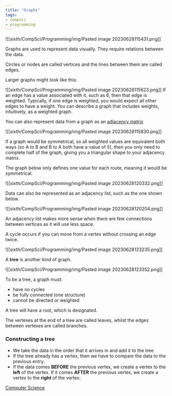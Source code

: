 ```yaml
---
title: "Graphs"
tags:
- compsci
- programming
---
```


![[sixth/CompSci/Programming/img/Pasted image 20230628115431.png]]

Graphs are used to represent data visually. They require relations between the data.

Circles or nodes are called vertices and the lines between them are called edges.

Larger graphs might look like this:

![[sixth/CompSci/Programming/img/Pasted image 20230628115623.png]]
If an edge has a value associated with it, such as 6, then that edge is weighted. Typically, if one edge is weighted, you would expect all other edges to have a weight. You can describe a graph that includes weights, intuitively, as a weighted graph.

You can also represent data from a graph as an [adjacency matrix](https://en.wikipedia.org/wiki/Adjacency_matrix#Undirected_graphs)

![[sixth/CompSci/Programming/img/Pasted image 20230628115830.png]]

If a graph would be symmetrical, so all weighted values are equivalent both ways (so A to B and B to A both have a value of 5), then you only need to complete half of the graph, giving you a triangular shape to your adjacency matrix.

The graph below only defines one value for each route, meaning it would be symmetrical.

![[sixth/CompSci/Programming/img/Pasted image 20230628120332.png]]

Data can also be represented as an adjacency list, such as the one shown below.

![[sixth/CompSci/Programming/img/Pasted image 20230628120204.png]]


An adjacency list makes more sense when there are few connections between vertices as it will use less space.

A cycle occurs if you can move from a vertex without crossing an edge twice. 

![[sixth/CompSci/Programming/img/Pasted image 20230628123235.png]]

A **tree** is another kind of graph.

![[sixth/CompSci/Programming/img/Pasted image 20230628123352.png]]

To be a tree, a graph must:
- have no cycles
- be fully connected (one structure)
- cannot be directed or weighted

A tree will have a root, which is designated.

The vertexes at the end of a tree are called leaves, whilst the edges between vertexes are called branches.

### Constructing a tree

- We take the data in the order that it arrives in and add it to the tree
- If the tree already has a vertex, then we have to compare the data to the previous entry. 
- If the data comes **BEFORE** the previous vertex, we create a vertex to the **left** of the vertex. If it comes **AFTER** the previous vertex, we create a vertex to the **right** of the vertex.

[Computer Science](/ComputerScience)